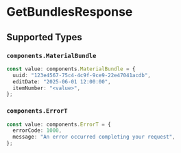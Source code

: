 # GetBundlesResponse


## Supported Types

### `components.MaterialBundle`

```typescript
const value: components.MaterialBundle = {
  uuid: "123e4567-75c4-4c9f-9ce9-22e47041acdb",
  editDate: "2025-06-01 12:00:00",
  itemNumber: "<value>",
};
```

### `components.ErrorT`

```typescript
const value: components.ErrorT = {
  errorCode: 1000,
  message: "An error occurred completing your request",
};
```

